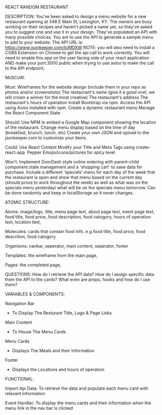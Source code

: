 REACT RANDOM RESTAURANT 


DESCRIPTION: 
You've been asked to design a menu website for a new restaurant opening at 348 E Main St, Lexington, KY. The owners are busy working on their recipes and haven't picked a name yet, so they've asked you to suggest one and use it in your design.
They've populated an API with many possible choices. You are to use the API to generate a sample menu to add to your website. The API URL is: https://www.jsonkeeper.com/b/MDXW 
NOTE: you will also need to install a CORS Extension on Chrome to get the api call to work correctly. You will need to enable this app on the user facing side of your react application AND make your port:3000 public when trying to use axios to make the call to the API endpoint.


MoSCoW:

Must: 
Wireframes for the website design (include them in your repo as photos and/or screenshots)
The restaurant's name (give it a good one!, we will crown a winner for the most creative)
The restaurant's address
The restaurant's hours of operation
Install Bootstrap via npm.
Access the API using Axios installed with npm. 
Create a dynamic restaurant menu
Manage the React Component State

Should: 
Use NPM to embed a Google Map component showing the location of the restaurant.
Change menu display based on the time of day (breakfast, brunch, lunch, etc)
Create your own JSON and upload to the jsonkeeper.com to customize your items. 

Could: 
Use React Context
Modify your Title and Meta Tags using create-react-app.
Pepper Emojis/icons/pictures for spicy level

Won't: 
Implement DoorDash style online ordering with parent-child component state management and a 'shopping cart' to save data for purchase.
Include a different 'specials' menu for each day of the week that the restaurant is open and show that menu based on the current day (should prove to work throughout the week) as well as what was on the specials menu yesterday/ what will be on the specials menu tomorrow. Can be done randomly and keep in localStorage so it never changes.


ATOMIC STRUCTURE:

Atoms: 
image/logo, 
title, 
menu page text, 
about page text, 
event page text, 
food title, 
food price, 
food description, 
food catogory,
hours of operation text,
location text,

Molecules:
cards that contain food info. e.g food title, food price, food descrition, food catogory 

Organisms: 
navbar,
seperator,
main content,
seperator,
footer

Templates: 
the wireframe from the main page,

Pages:
the completed page,


QUESTIONS:
How do I retrieve the API data? 
How do I assign specific data from the API to the cards?
What even are props, hooks and how do I use them?


VARIABLES & COMPONENTS;

Navigation Bar 
- To Display The Resturant Title, Logo & Page Links

Main Content 
- To House The Menu Cards

Menu Cards
- Displays The Meals and their Information

Footer
- Displays the Locations and hours of operation


FUNCTIONAL:

Import Api Data:
To retrieve the data and populate each menu card with relavant information 

Event Handler:
To display the menu cards and their information when the menu link in the nav bar is clicked



